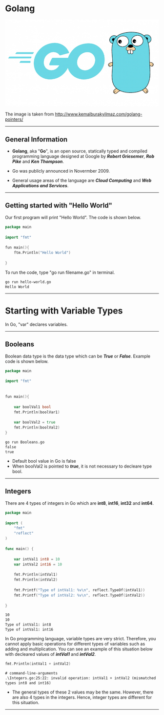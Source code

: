 # Golang

![Golang Image](Golang-810x457.png)

The image is taken from http://www.kemalburakyilmaz.com/golang-pointers/

-------------------------------------------------------------------

## General Information

- **Golang**, aka "**Go**", is an open source, statically typed and compiled programming language designed at Google by ***Robert Griesemer***, ***Rob Pike*** and ***Ken Thompson***. 

- Go was publicly announced in Novermber 2009. 

- General usage areas of the language are ***Cloud Computing*** and ***Web Applications and Services***.

--------------------------------------------------------

## Getting started with "Hello World"

Our first program will print "Hello World". The code is shown below. 

```go
package main

import "fmt"

fun main(){
    ftm.Println("Hello World")

}
```

To run the code, type "go run filename.go" in terminal. 

```console
go run hello-world.go
Hello World
```

--------------------------------------------------------------------

# Starting with Variable Types

In Go, "var" declares variables.

--------------------------------------------------------

## Booleans

Boolean data type is the data type which can be ***True*** or ***False***. Example code is shown below.

```go
package main

import "fmt"


fun main(){

    var boolVal1 bool
    fmt.Println(boolVar1)

    var boolVal2 = true
    fmt.Println(boolVal2)
}
```

```console
go run Booleans.go
false
true
```

* Default bool value in Go is false
* When boolVal2 is pointed to ***true***, it is not necessary to decleare type bool.

-------------------------------------------------------

## Integers

There are 4 types of integers in Go which are **int8**, **int16**, **int32** and **int64**.

```go
package main

import (
    "fmt"
    "reflect"
)

func main() {

    var intVal1 int8 = 10
    var intVal2 int16 = 10

    fmt.Println(intVal1)
    fmt.Println(intVal2)

    fmt.Printf("Type of intVal1: %v\n", reflect.TypeOf(intVal1))
    fmt.Printf("Type of intVal2: %v\n", reflect.TypeOf(intVal2))

}
```

```console
10
10
Type of intVal1: int8
Type of intVal1: int16
```

In Go programming language, variable types are very strict. Therefore, you cannot apply basic operations for different types of variables such as adding and multiplication. You can see an example of this situation below with decleared values of ***intVal1*** and ***intVal2***.

```go
fmt.Println(intVal1 + intVal2)
```

```console
# command-line-arguments
.\Integers.go:25:22: invalid operation: intVal1 + intVal2 (mismatched types int8 and int16)
```

* The general types of these 2 values may be the same. However, there are also 4 types in the integers. Hence, integer types are different for this situation.

--------------------------------------------


